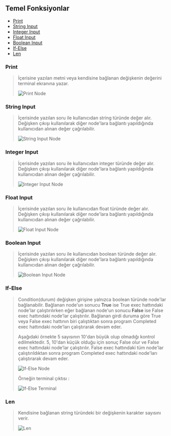 ## Temel Fonksiyonlar

- [Print](#Print)
- [String Input](#String-Input)
- [Integer Input](#Integer-Input)
- [Float Input](#Float-Input)
- [Boolean Input](#Boolean-Input)
- [If-Else](#If-Else)
- [Len](#Len)


### Print

> İçerisine yazılan metni veya kendisine bağlanan değişkenin değerini terminal ekranına yazar.
>
> ![Print Node](https://github.com/Apegra/Software-Teacher/blob/main/Node-Grupları/Temel-Fonksiyonlar/images/print.png?raw=true)

### String Input

> İçerisinde yazılan soru ile kullanıcıdan string türünde değer alır. Değişken çıkışı kullanılarak diğer node'lara bağlantı yapıldığında kullanıcıdan alınan değer çağrılabilir.
>
> ![String Input Node](https://github.com/Apegra/Software-Teacher/blob/main/Node-Grupları/Temel-Fonksiyonlar/images/string_input.png?raw=true)

### Integer Input

> İçerisinde yazılan soru ile kullanıcıdan integer türünde değer alır. Değişken çıkışı kullanılarak diğer node'lara bağlantı yapıldığında kullanıcıdan alınan değer çağrılabilir.
>
> ![Integer Input Node](https://github.com/Apegra/Software-Teacher/blob/main/Node-Grupları/Temel-Fonksiyonlar/images/integer_input.png?raw=true)

### Float Input

> İçerisinde yazılan soru ile kullanıcıdan float türünde değer alır. Değişken çıkışı kullanılarak diğer node'lara bağlantı yapıldığında kullanıcıdan alınan değer çağrılabilir.
>
> ![Float Input Node](https://github.com/Apegra/Software-Teacher/blob/main/Node-Grupları/Temel-Fonksiyonlar/images/float_input.png?raw=true)

### Boolean Input

> İçerisinde yazılan soru ile kullanıcıdan boolean türünde değer alır. Değişken çıkışı kullanılarak diğer node'lara bağlantı yapıldığında kullanıcıdan alınan değer çağrılabilir.
>
> ![Boolean Input Node](https://github.com/Apegra/Software-Teacher/blob/main/Node-Grupları/Temel-Fonksiyonlar/images/boolean_input.png?raw=true)

### If-Else

> Condition(durum) değişken girişine yalnızca boolean türünde node'lar bağlanabilir. Bağlanan node'un sonucu **True** ise True exec hattındaki node'lar çalıştırılırken eğer bağlanan node'un sonucu **False**  ise False exec hattındaki node'lar çalıştırılır. Bağlanan girdi duruma göre True veya False exec hattının biri çalıştıktan sonra program Completed exec hattındaki node'ları çalıştırarak devam eder.
>
> Aşağıdaki örnekte 5 sayısının 10'dan büyük olup olmadığı kontrol edilmektedir. 5, 10'dan küçük olduğu için sonuç False olur ve False exec hattındaki node'lar çalıştırılır. False exec hattındaki tüm node'lar çalıştırıldıktan sonra program Completed exec hattındaki node'ları çalıştırarak devam eder.
>
> ![If-Else Node](https://github.com/Apegra/Software-Teacher/blob/main/Node-Grupları/Temel-Fonksiyonlar/images/if_else.png?raw=true)
>
> Örneğin terminal çıktısı :
>
> ![If-Else Terminal](https://github.com/Apegra/Software-Teacher/blob/main/Node-Grupları/Temel-Fonksiyonlar/images/if_else_terminal.png?raw=true)

### Len

> Kendisine bağlanan string türündeki bir değişkenin karakter sayısını verir.
>
> ![Len](https://github.com/Apegra/Software-Teacher/blob/main/Node-Grupları/Temel-Fonksiyonlar/images/len.png?raw=true)
